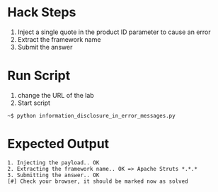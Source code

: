 # Hack Steps

1. Inject a single quote in the product ID parameter to cause an error
2. Extract the framework name
3. Submit the answer

# Run Script

1. change the URL of the lab
2. Start script

```
~$ python information_disclosure_in_error_messages.py
```

# Expected Output

```
1. Injecting the payload.. OK
2. Extracting the framework name.. OK => Apache Struts *.*.*
3. Submitting the answer.. OK
[#] Check your browser, it should be marked now as solved
```
